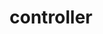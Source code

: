 ---
title: controller
template: topic.jade
tags: [ ]
description: instance of descendants of the Em.Controller
---